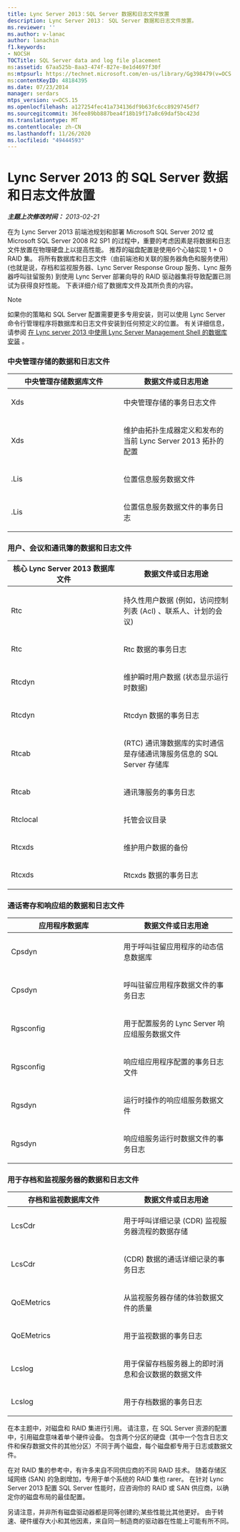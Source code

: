 ```yaml
---
title: Lync Server 2013：SQL Server 数据和日志文件放置
description: Lync Server 2013： SQL Server 数据和日志文件放置。
ms.reviewer: ''
ms.author: v-lanac
author: lanachin
f1.keywords:
- NOCSH
TOCTitle: SQL Server data and log file placement
ms:assetid: 67aa525b-8aa3-474f-827e-8e1d4697f30f
ms:mtpsurl: https://technet.microsoft.com/en-us/library/Gg398479(v=OCS.15)
ms:contentKeyID: 48184395
ms.date: 07/23/2014
manager: serdars
mtps_version: v=OCS.15
ms.openlocfilehash: a127254fec41a734136df9b63fc6cc8929745df7
ms.sourcegitcommit: 36fee89bb887bea4f18b19f17a8c69daf5bc423d
ms.translationtype: MT
ms.contentlocale: zh-CN
ms.lasthandoff: 11/26/2020
ms.locfileid: "49444593"
---
```

# <a name="sql-server-data-and-log-file-placement-for-lync-server-2013"></a>Lync Server 2013 的 SQL Server 数据和日志文件放置

<div data-xmlns="http://www.w3.org/1999/xhtml">

<div class="topic" data-xmlns="http://www.w3.org/1999/xhtml" data-msxsl="urn:schemas-microsoft-com:xslt" data-cs="https://msdn.microsoft.com/">

<div data-asp="https://msdn2.microsoft.com/asp">



</div>

<div id="mainSection">

<div id="mainBody">

<span> </span>

_**主题上次修改时间：** 2013-02-21_

在为 Lync Server 2013 前端池规划和部署 Microsoft SQL Server 2012 或 Microsoft SQL Server 2008 R2 SP1 的过程中，重要的考虑因素是将数据和日志文件放置在物理硬盘上以提高性能。 推荐的磁盘配置是使用6个心轴实现 1 + 0 RAID 集。 将所有数据库和日志文件（由前端池和关联的服务器角色和服务使用） (也就是说，存档和监视服务器、Lync Server Response Group 服务、Lync 服务器呼叫驻留服务) 到使用 Lync Server 部署向导的 RAID 驱动器集将导致配置已测试为获得良好性能。 下表详细介绍了数据库文件及其所负责的内容。

<div>


> [!NOTE]  
> 如果你的策略和 SQL Server 配置需要更多专用安装，则可以使用 Lync Server 命令行管理程序将数据库和日志文件安装到任何预定义的位置。 有关详细信息，请参阅 <A href="lync-server-2013-database-installation-using-lync-server-management-shell.md">在 Lync server 2013 中使用 Lync Server Management Shell 的数据库安装</A> 。



</div>

### <a name="data-and-log-files-for-central-management-store"></a>中央管理存储的数据和日志文件

<table>
<colgroup>
<col style="width: 50%" />
<col style="width: 50%" />
</colgroup>
<thead>
<tr class="header">
<th>中央管理存储数据库文件</th>
<th>数据文件或日志用途</th>
</tr>
</thead>
<tbody>
<tr class="odd">
<td><p>Xds</p></td>
<td><p>中央管理存储的事务日志文件</p></td>
</tr>
<tr class="even">
<td><p>Xds</p></td>
<td><p>维护由拓扑生成器定义和发布的当前 Lync Server 2013 拓扑的配置</p></td>
</tr>
<tr class="odd">
<td><p>.Lis</p></td>
<td><p>位置信息服务数据文件</p></td>
</tr>
<tr class="even">
<td><p>.Lis</p></td>
<td><p>位置信息服务数据文件的事务日志</p></td>
</tr>
</tbody>
</table>


### <a name="data-and-log-files-for-user-conferencing-and-address-book"></a>用户、会议和通讯簿的数据和日志文件

<table>
<colgroup>
<col style="width: 50%" />
<col style="width: 50%" />
</colgroup>
<thead>
<tr class="header">
<th>核心 Lync Server 2013 数据库文件</th>
<th>数据文件或日志用途</th>
</tr>
</thead>
<tbody>
<tr class="odd">
<td><p>Rtc</p></td>
<td><p>持久性用户数据 (例如，访问控制列表 (Acl) 、联系人、计划的会议) </p></td>
</tr>
<tr class="even">
<td><p>Rtc</p></td>
<td><p>Rtc 数据的事务日志</p></td>
</tr>
<tr class="odd">
<td><p>Rtcdyn</p></td>
<td><p>维护瞬时用户数据 (状态显示运行时数据) </p></td>
</tr>
<tr class="even">
<td><p>Rtcdyn</p></td>
<td><p>Rtcdyn 数据的事务日志</p></td>
</tr>
<tr class="odd">
<td><p>Rtcab</p></td>
<td><p> (RTC) 通讯簿数据库的实时通信是存储通讯簿服务信息的 SQL Server 存储库</p></td>
</tr>
<tr class="even">
<td><p>Rtcab</p></td>
<td><p>通讯簿服务的事务日志</p></td>
</tr>
<tr class="odd">
<td><p>Rtclocal</p></td>
<td><p>托管会议目录</p></td>
</tr>
<tr class="even">
<td><p>Rtcxds</p></td>
<td><p>维护用户数据的备份</p></td>
</tr>
<tr class="odd">
<td><p>Rtcxds</p></td>
<td><p>Rtcxds 数据的事务日志</p></td>
</tr>
</tbody>
</table>


### <a name="data-and-log-files-for-call-park-and-response-group"></a>通话寄存和响应组的数据和日志文件

<table>
<colgroup>
<col style="width: 50%" />
<col style="width: 50%" />
</colgroup>
<thead>
<tr class="header">
<th>应用程序数据库</th>
<th>数据文件或日志用途</th>
</tr>
</thead>
<tbody>
<tr class="odd">
<td><p>Cpsdyn</p></td>
<td><p>用于呼叫驻留应用程序的动态信息数据库</p></td>
</tr>
<tr class="even">
<td><p>Cpsdyn</p></td>
<td><p>呼叫驻留应用程序数据文件的事务日志</p></td>
</tr>
<tr class="odd">
<td><p>Rgsconfig</p></td>
<td><p>用于配置服务的 Lync Server 响应组服务数据文件</p></td>
</tr>
<tr class="even">
<td><p>Rgsconfig</p></td>
<td><p>响应组应用程序配置的事务日志文件</p></td>
</tr>
<tr class="odd">
<td><p>Rgsdyn</p></td>
<td><p>运行时操作的响应组服务数据文件</p></td>
</tr>
<tr class="even">
<td><p>Rgsdyn</p></td>
<td><p>响应组服务运行时数据文件的事务日志</p></td>
</tr>
</tbody>
</table>


### <a name="data-and-log-files-for-archiving-and-monitoring-server"></a>用于存档和监视服务器的数据和日志文件

<table>
<colgroup>
<col style="width: 50%" />
<col style="width: 50%" />
</colgroup>
<thead>
<tr class="header">
<th>存档和监视数据库文件</th>
<th>数据文件或日志用途</th>
</tr>
</thead>
<tbody>
<tr class="odd">
<td><p>LcsCdr</p></td>
<td><p>用于呼叫详细记录 (CDR) 监视服务器流程的数据存储</p></td>
</tr>
<tr class="even">
<td><p>LcsCdr</p></td>
<td><p> (CDR) 数据的通话详细记录的事务日志</p></td>
</tr>
<tr class="odd">
<td><p>QoEMetrics</p></td>
<td><p>从监视服务器存储的体验数据文件的质量</p></td>
</tr>
<tr class="even">
<td><p>QoEMetrics</p></td>
<td><p>用于监视数据的事务日志</p></td>
</tr>
<tr class="odd">
<td><p>Lcslog</p></td>
<td><p>用于保留存档服务器上的即时消息和会议数据的数据文件</p></td>
</tr>
<tr class="even">
<td><p>Lcslog</p></td>
<td><p>用于存档数据的事务日志</p></td>
</tr>
</tbody>
</table>


在本主题中，对磁盘和 RAID 集进行引用。 请注意，在 SQL Server 资源的配置中，引用磁盘意味着单个硬件设备。 包含两个分区的硬盘（其中一个包含日志文件和保存数据文件的其他分区）不同于两个磁盘，每个磁盘都专用于日志或数据文件。

在对 RAID 集的参考中，有许多来自不同供应商的不同 RAID 技术。 随着存储区域网络 (SAN) 的急剧增加，专用于单个系统的 RAID 集也 rarer。 在针对 Lync Server 2013 配置 SQL Server 性能时，应咨询你的 RAID 或 SAN 供应商，以确定你的磁盘布局的最佳配置。

另请注意，并非所有磁盘驱动器都是同等创建的;某些性能比其他更好。 由于转速、硬件缓存大小和其他因素，来自同一制造商的驱动器在性能上可能有所不同。

</div>

<span> </span>

</div>

</div>

</div>

